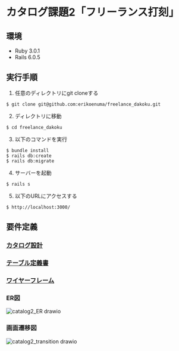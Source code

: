 # カタログ課題2「フリーランス打刻」

## 環境
* Ruby 3.0.1
* Rails 6.0.5

## 実行手順
1. 任意のディレクトリにgit cloneする
```
$ git clone git@github.com:erikoenuma/freelance_dakoku.git
```
2. ディレクトリに移動
```
$ cd freelance_dakoku
```
3. 以下のコマンドを実行
```
$ bundle install
$ rails db:create
$ rails db:migrate
```
4. サーバーを起動
```
$ rails s
```
5. 以下のURLにアクセスする
```
$ http://localhost:3000/
```

## 要件定義

### [カタログ設計](https://docs.google.com/spreadsheets/d/1X9biLodq88xI_kWUQlw4QINlmHMK2u5UvoU7gSW4pW8/edit?usp=sharing)
### [テーブル定義書](https://docs.google.com/spreadsheets/d/1X9biLodq88xI_kWUQlw4QINlmHMK2u5UvoU7gSW4pW8/edit?usp=sharing)
### [ワイヤーフレーム](https://viewer.diagrams.net/?tags=%7B%7D&highlight=0000ff&edit=_blank&layers=1&nav=1&title=%E3%82%AB%E3%82%BF%E3%83%AD%E3%82%B0%E8%AA%B2%E9%A1%8C2%E3%83%AF%E3%82%A4%E3%83%A4%E3%83%BC%E3%83%95%E3%83%AC%E3%83%BC%E3%83%A0.drawio#R7X1tc%2BO6seavUVXyQSrijQQ%2FSvb4ZjeTzdRJsjebL7c0lmasM7blI2tyZvLrFwAJigSaJCiRECXBZyqRKZqi%2BDzd6G70y4Tcvfz4r93y7ekv29X6eYKj1Y8JuZ9gnEaMiv%2BTR35mR1iEeHbk626zyo6hw4G%2Fbf6zzg9G%2BdHvm9X6vXLifrt93m%2Feqgcft6%2Bv68d95dhyt9v%2BXj3ty%2Fa5%2Bqlvy69r68DfHpfP9tH%2F3qz2T9lRjpPD8T%2BtN1%2Bf9CejOM3eeVnqk%2FNv8v60XG1%2FLx0iHybkbrfd7rNXLz%2Fu1s%2Fy6ennkv3dQ827xY3t1q97lz9YPaxePv36sH5%2F%2Fe310y9%2F%2FXW5%2Fe1tmuTf49%2FL5%2B%2F5N87vdv9TP4Lfnzb79d%2Felo%2Fy998FzhOyeNq%2FPIvfkHj5ZfP8fLd93u7E76%2FbV3HSwr61%2FG7%2Fvd7t1z9Kh%2FJb%2Fa%2F19mW93%2F0Up%2Bh3OWHZ3%2FzUhNCU%2BL2Egz72VMJAsC7HP8f%2Ba3H1w%2BMRL%2FIn1OFpIRKN9HEJINEswlHxgyoPj0QJ8vjw%2FvwFPb7E%2F%2FOd7%2F%2FPb%2FSvj8vPf339MkVjfXQ8iioPa4qi1CfVwKeF7af1IZ7wdJKSyQc24XyyWEw%2BJJOUqhfi%2BP1kbj9R8Qz21Yf4vt9tv62Nxwg82eXz5uur%2BPVRPNm1OL6QT3QjFOM8f%2BNls1rJj1lAqO22319Xa%2FkFI3n57es%2BV%2B2Y9kX4lM8wN4BD1AYOYQA4Lci940Ys3KJ0QuYsGj80LOoJGsaqqvsgYSVYCARLgVXvuPB27bN%2BXc2lxXB40CVsap8akoRe%2F9js%2F5m%2FJ1%2F%2FP%2Fl6FqUo%2F%2F3%2BR%2BnN%2B5%2BlXz6tdxvxDSWM2bFX8W3%2FmX%2Bo%2BqVyLXngcDH128%2Fyb%2BblauF8337fPa7b1fV%2Bufu63reft15V7CibHCXoGYC8PrZbPy%2F3m39XrS%2BIDfknfNpuxDc7cI%2FEhjJPkEGp7Jvnf1e2l6xLIfNSsXGp7OFYl1IELb768ZxNgTVAKHqxDCzkGjBP5AuTxQeiohoFUF5RSzyO%2B5J%2BbDy2mDsqZfPx9md6AGabWDsXYh0VL8QKOp%2FweHxPkvDxPUl7fVNU%2FDBJH9QjFXbJh%2FEvdb1BhBPLdoxtjGKfFgiKAYiIZPq8eLHQL2L1gkwWJH%2FB%2BQ2hh0wND6KXekUPcMiF4T9HEpkPythfCND4ZC7%2B3WvZm98SaKkLaIlX0Bysy7P4tuYCMgbPFkFmjbWE3LBrmxjeEyrCTuVlHwJtMIJjh%2BBNcJ8gldDuP%2BUnjsSBYpbTc6z%2FxCxPzLP7hJmLohm9Wulr4YztMOe5TVUcTFXXNcEUpvNbqtjNUqVSzoQdIk3WWMYsbgaz2La%2Bzm2oYsBQrQgcmaRJ%2FmI%2Bl9pSUIrf3w5m08TJoedeQYMM5gDaATQnh3AoyP6H%2F5PNUfLp7vs%2Ffv7r6%2BO%2F%2FvxE%2FwrtdVqq0fbZqwHHMg4TTB7QA36gdaAZkcjS37E0TnhUAvF5%2FWVv4IDlZQVom9evH9W790j%2Bxfu39f7xqc0U7hQaNlybVMcTS0CBJgglAyGFbaRMWN6flm%2Fy5X63Wb5%2BVTRfbXbrx%2F1mK5%2BnsIflrZt4Fc%2B9Da%2BWp9zIL%2Fd0ispzj2bMeuwI2089N89O3ZMxNwQMLLdfvryvT%2FUAwMcEBKtx%2FCzZv19%2BFkDi6PN2t1pniMW%2FfZepOAt0eFl5QsX70o5mlZNKz6zhrEdxx2%2FL1UpIWeVUWjnrQDx9ML%2BFeX5JQZ784w5Hsq8xfdw%2BPy%2Ff3sWfzw8vF%2BXLx1%2Fz%2F8%2Bewuft6qd1cAfexefl47evSkPJj5FcFgqMzJO7lEr1UTr2Rf0UdyXv8%2B2H8pmfBVqSDCTln79g1HxvT%2B63Ee2%2Bfv4DYgJuwZOo%2FOKPxmdEWgseDip9aN%2BG0NdiVZ2zXF%2BnXN%2BYYKK8t5Hdre3XjvluExm%2BXtypTBYibRX5tFO1G6c2OFPSfP%2BrIe7%2FcHMLdX%2FyVhZqY%2FBwKyvzVuTBnasInSQPxUcz9bTuhC2BCpb%2BoXj1x8bbPRxRaSlRJONP4v%2BZ41%2BlXU4uyZCgZzQRqlVaqZFyB%2B1kJiFnD5LF0lK6n8xJf88dVF0f5g%2F4nvQBSycqYpkcIxlYflFDxfwzhGn22vVTKM8vTlP9KRH8KQc6YYNO8liZTtl9VO%2FtswVCLSmGekxIIDQngslMMfps90HUbbR%2FfKvN0dP9FR8kz61yu0UnRrY9Ie2XRpOiH1l3pNNZtS4pi0kyEVp4vvhjxy8A6GFhRc0ps6%2BDSE7vuELv0glxfkJac4LjnfDKDQTdflW6nVZ1%2B0IgRi9Bt0cl6QDJT%2FIT0vMqf37ej%2FcujvIg5D3K45lvrY%2B3RiG3%2F17vvjyrjWMZQ5lYEcNqYOULk%2F9NzMCKeCdWPxMrBJb9TKphm9%2FX74f7O61UxYxvJLEdXkkoENUqUll6D2sBhSoEVUgimADkPI4jRvy8%2FLx%2BXhRyYX54Fd2s3kXd6XKnQ5o9RSwTMxeDAdAOtWUKA0stYA9K%2FrIiys0oD4AmNjdROZQNBaE5VPSZACkK5ww%2FDyV4zVQOUexmkgBZEnUkEQ99v1k%2B%2FyLoocnSkni4375p8DNBNZfcHPx%2BqFFl42r9ZfldmQ0Qo4dYmpkuSG5bmkkflUggnNRemoVhJy%2BqizZLuOpF9KN8%2Bp%2B275v8GX3e7vfbF2CVVXBW5DtnxsuPr7JEe%2FZ5%2Bb55nO1UrfQBZ1xWvBIiXeysLpHnN0oAN2I9UXCw3jhhLktM%2FieOi%2FtdbdaHa%2FRYXGwuBITbtICS7BAbjBX2lrFmBQ2s8MIKaibIUezIisHMeGpvT2tWsMAKP6wws0tGwAp7X1uzwvboAiuGYAUzc%2FsodWMFNtOp%2B2OF7RlqVthJl4EVQ7AiNu0Kmjqyoo%2BCTZgVtoepWWGHCwIrhmBF4V8UTkjkyIpkMFbYLqVmhe1bBlYMwQpssmIEdoWd0a9ZQQIrvLCCmAGLEbACrtfkDxOelWkuJnyeJ6QvIp2HnurMdNtPCXsM1WAEM5cHwoHI5lC1PSDmiR2NsGA8S0FzampNzxXN8NOyvXSnmv0brnG2cQSLnL1urSW2A2UBcrNFzo1qolzk3HjiSIqckdVZ5%2BgqZ0SJeanhypzhZwvVYd5umTOiZ23JA0PUVnYZ6pyLnRlTnLwWOsPoQQZwKHQuW7CmCeu10hkETSv4UDRbZ4GdtdAZxgyq1zvNADvJhxuLtWLtVuuMkK7GCjabu1hXGthW4Q75TgMgrE3vqbCRManY3yTubH7X8qXVXtZh17EQy1QBBB9LLHOTlDDPxHLIkbpcYo2ELwTxGafp4cfAPCYzzktvk%2BPIRCxaxnSmm2D44pPDXITAp1P5lDbziQk%2BpcdxiJoWKWGCQ2VyetZP%2FfcfD3yyQOft%2BulIPjEzXql00hn5BPikgU9990JMmvmUkBkrvZsmx3HLCnnIC5evq5NIPHErBVznwK2euRWzRm7RqMotfhy1EtPho5FnLvXfODZwyUKZpDOdE9o3gdJoxviZOYRtDjl0UxtH5G48aQaWV6X3O8tDeXyG%2B1JoloSJq0sBccC1gisaDNft519ldhaO1Lcvq%2FNDAF2mBqXyhfHuXJyA1H4kneTdCBZyx8Q4TfxhmqH%2FQTKh%2FSLVrlGl85u5l5Yeak5WqOZSlbLbuD0KfJebV7VCIPW7ao2yUWdnZzxtnlcflz%2B33%2Ff6Ovq3LJqffxiCeHksueDauo5ZbAOV4ln7DRwYZpNAe0ToiDRY8WtO1g4KCUUOlm%2BFGr9Iq2XxtN1t%2FiMZ8TzRVY5G1ePvm5fn5ev6T%2Bvlyji02K606QFWYup0SvXLLn8oEUi51W779nediVFTxfkmF2n1GNlC%2FBPf906W0bJ72V%2BCyT5E%2BnfxT56%2BE%2FR4FcxabhTy6%2BX7Pu%2Bc0C9JbYY1yK0T79poNVzz1wgweoEN47otx4Za3tKiBy1R%2BRDc5YETAAW60azUnONJrI7r197WvhOZcBDWTlRACHWjQn61AwrdL7d8Fmr9dbkXwi4e1%2FsQNnJR6FzhHJdpJVw1hxGizbO8XQYllATO9c25HwZBTpnd0sZBh8v54KCuHTEzxasmXaCeJ%2BoVRlqZK1HaK%2FVcLueFejVzCdv8BXEjtc1zAjEHIibpY57VhehEBOtEgJh3Kl%2B3IGYgox8yUmhk%2BMVrydXD6uXTrw%2Fr99ffXj%2F98tdfl9vf3qY4qZ23tND1WrxIP77Tbz0czgms9MRKpqvurl9FYqCVSeDVQLyKGcSr63SJ9TZViOZdQTTvZ5VHbcE9yuvpe2JwD5oq2b4bGTSam0Zz7wnZpnKaKHCEBjMv5yWoVxNIjvKSFWGj8QdFuru8nnguoyyBfcOzr2t47xQ2OlzOy3pqew%2FCd8rr3pIQSjkH%2F5xjfCfwz%2BVyXvhn5%2BQzwb%2BHyeJ%2Bkn7IGt2b4b3AQz88dA7pXYEeRDXtF%2BWCnE4WFJrPVdA0UNIXJZ0DexelGmsCezU9IIwos1qq5%2FeBg7446BzGu3y1iIHes4FXA%2FHKOYx3BU5w5FA6F8J4lxXG0w1xWsN4cT19TwzjuTR1sZPPg0Zz02jcmRGtKqeBAsdoMONyXsJ4UA5AexgvsG949nUO453ARofLeXFf7UxRJnGQmXqxmgn3ECIp56Oie0TveCq6XM4LFe39DRLCeGckn3sY7wr0YM28DB3GQ0UYL4HCeOYg2poQYHnqZqCxJxq7h%2F4uSYfWhP6g3qIh9Hd2DrqH%2Fi5elWJgwFDg1UC8cg%2F9Xb7jjOrXzBDpu4xIHwLml3gO9SEo690M9d0FDXacBtMyGkJ9KtRX09OkJdQX2Dc8%2B24x1AdnTIWMvTPy76bie7ZviughZQ%2BFnL1zMvGmgn32dm8lYBeHnL0xUPKmAndQBoIduBMvmNKPYtWeT3hIsvJGxpuK4AUL0BuvbimCh4EaXEDJ6bZUYumVPQiYOieSTatMVh66cNaxr0TOYRnifzowQ3hGjG68xazTyhrHbPjJUONPEYZKYu3eY7rjp1zJ7qWxJdHmE91uPICcvZuYoyvGgLBLCNXLCLxssTh%2F597SRDYa9QO81SE1TRAwCBpDNoM5c7RH6M80XvSKgUbmkPcUaIXrG2YojeBBxasXUp4XyheWC%2FVcrswDa%2Bzy3OTL0%2BAI0cQAmNkAMwJo8OHwdRgYM46J7gfxON9E92IY%2BdETe295trup3g4dvMv6jUIWzGD8J%2F0PIrny4e6Fymid7l6cOZJ5KPZ4d5RQg1nHz3dHSWpca%2BD5J4jg85hgI51cbE94x1FqKxivE94RgTb%2Bw4h3pxHvIHxeR7wjAsWpwoz3EmrWjHcQNb%2BDFggUeApD3htCCiBoXoe8oxhqatbJtG4NEofoQzdORFCciUCyPFwAIoaMHGHbJJM5V07UAtr8DHGHso6OzHGPiJPk3OIOd%2BY3hoVloSaZEUnk%2BspVOaqQ7AXSnnQ2%2F4sqPZ4qBQAUYWldj6pNrElJo%2BiFgeuO1%2FOi0XVq34bAevv95%2FJluVpOaLT%2BsXx5e17PHrcvwGdfphY6hvLDcLUI55SVUNee1yeStbZBuuvalBFacTRNJV%2BDxurGggQwUDp3Pj%2BRBVBmTqYr7rWuiCxexJNaXy5gXomORy6rlGfME4f44Fni44hrtVg8LtCG9xwgTyBzzXaYrY2jG46LI24pOwSl4PoNXCWAfWZCEgLjoK5oD4zrM0cSGD9cSDOwGBDfNS4ulxrjUqZvOHRYPKnJLbvRsDgm5k4qimJbvXjWLm0RuhAW1%2FAxyyyC4PMbFgcHRoWweAk1am52g6j5DYuD3YBDWLxsiTmpSq%2BBMgyOsHSwqC8z7HSu1DsL%2BTEkWWJwSmQIfp%2B2rZxASXdeRRpoMRYihF1hTU1YgeiHZ1ghozbAeiKs55dWwNj1COIAmyw4Mn0KDghPYcJ6esyQdWrbOeM2Sse7r2Zl30KQew0CYKANxPUJFrW3MDw7EECPA6gMT9daBsE6VbAAyP0KFthtikmtmWaq9INUqwHorkCTWUwN64RQwEv0jLbDPOOLU6P2o45T6FEjv0YKWNJs163bzYsaWmoFuWuWO566ksFrEBzXVcDaXLhTO091jawC%2Ft31bkxHoHeh0lhlTi3mesPRHrkc3P2yokfIxpbBih6MvDZsdZ8I7ljrYnGcYOuRjSH1B4O1sbYDb4Wvbzj1R4Bppf5Arc78KrZQE9s19adQF62pP8WZI0n9IchMPjs69YcUND1X6g8OFbHVTp7YKXfEs3YJFbHOjVhNgTp%2F6g8OFbGtQmd1GTh76g8OFbFtlljipCr9Ru6JW5pda0JISP3phPwoUn8IHF1oG0TsMdBrcKMPKLi54I1gX5pA22dhX7o36TNXy%2FPvS2sP%2FOS5zNcmjMDGpmdhpFCTiLCXPZwwnn0vm9ouPSuyLK5X1hKCz7%2FbSUMegQ8hg7H2LGZhY9s%2FEcyqyziFiOA3vkMhnzPsag%2BvBWI6Ai0A5%2BCGLe0O4b8oKnAsdrT1vsT59rPp9eXaIj7SJDEKRQzqZoYFPdmCMnFFmXoFmQFBggsXKMsJge0Rz9LEbJefnNX962WRMMtNx%2FGobV87KK5jpSk1K9lgiD1rLShX%2FCFg2xVbNxfeM7bwbmHLGN2q4jTtZfSAH2gd%2FOVcx%2BrDZ2ks%2FRsrVFbGDMvLCvg3r18%2FZpP%2BkILr23r%2F%2BOTEgEEUs5UOBSLLi4MVbMlg2AKOmYmkHsy43230QMbVZrd%2B3G%2B2EoL37Xd59ybEBVRtEHcApj%2FRbGG6exJ5BdQIXGptPPOPOTHFbmoWiBks2X758r4eJh%2BOOXh9Z8linnJz030M430wAzw383l1yHzVma7TaBZFfFJOd0URmXRNd6197u35qZoII8k6nXJEZtiYWIkjZqyNzsNYTC5F5io7dOJpbHuDH7dftyM1rJR%2Bzm8K9SHNCQfgLPq5ni2WDfYYT2QUc571D49U%2FYFKVJRzA8iEI5VIpV7kCXHokIUKtPmlhwTVcWLdB7xIFxQ3YivOKkjgCV8oF9UBKbviJB9pyN3%2BvNqdnqcDQH96wp1ZrlJnhA20mgOjKxPGZro%2FsCeC1KS9njAK4KTAU4M7RHqCgiE2M6vDoB46QoRnkM1rDkTrEYyaJvpE7SwWoxayJ%2F5gwgNI2fgefTwj5rOPeQInk%2Fp%2B%2BjXNH7uuap0euuFrfmHyP1sXZT%2BWlhTvxOrH0GZ9aS0GGKEoBla2OrSGy%2F6Nbcdt7PZkDg4ewr6kNLGR4oDD6He7HBoIMQr32hrlNAbnOrF9JOtpHeFcS99al5Xq8s%2FUp2%2BtWTAS3zpJZ2npJzEWpOO9bG4Gvf272cA0jrGrxR7VIIqq0KbGNPEReNzQ1Iib9p1lo5IKZqYInXtYJgbHJYQgSecllzIHaIvRpJ6wPXXMgkzyvpepnnK4Jpdc6D92chED8zxGUxLeouWh0IpnnVHryl9rXIVGaJagWlBQgqBtYv9uft2Mh2sJstAomiU8Kn6QgUM8ilBXAhXvJjIVI1Oc%2FG6ysJ2f6wmt0IjMOD2gFBn7B4jFXcRluDhLYnvwY3coBoyz0Dhpho2PoFKJA2EEe3DwJaix5LCcxOaTTpJxrCcc2097FCEue2riKIJc%2FNTuRqE%2FXgvICbDAE78ayKHhcuiPB6qR9v54%2BsyRRFPt0ZgoMbXt8bMxD1OtfUVQeU2d7412yLOHY4JhG88WzqnT5m8HPms4Jgif3xg4dxtkc7sd8uzhmCMIg3PIZQ8d8sq2mJOq9Nshj9v%2B%2B6nmdv%2BAXnHzPIgUEdQ9j%2FjtnpdCfaKYamSAtEMVKcOHKmlOFR1sw%2BeyuwpZ06gOw4rO18IrBSIKUhwjtRi2BnLGoV9HW5poj6MCMfdr0KZ2UER88%2B33n8uX5Wo5odH6x%2FLl7Xk9e9y%2BXL0I8uTsXfTS%2Brz5vrbvgpi2rJtWk2iIF0VCjydewK1OQ%2FufTv1K7BgPOfs8GxLBTim%2FU7vAKugjRV43zpRvEZXuw2Tf08UQXf6u2CxOrbEucH4AgXzcwaxiEtX4uMLiSkov1LzqPDKBJEXsFJ0PWLYTkI5U8SKWRrUkE5PaQiZI2H%2BluhEILSI%2FIlK9c3PDD2FCWSy3ze0%2FytYanUOUftDLUFQyG7NlSOczFClI80t15861LFntDxCLQOJC2muwhan4NCOfosVzDwtTM7SUnDl8QxDsphsu4CHB0Gy5XTpZpxNmL0qqxc3vt9WOemvB8j63C7U7krI89scfJPmszxL22lQxAbieyqTkql0qV%2BoPuNNYbvDKO6VSh0r7OruLe0hNMxVAxrYuRlPxH%2FyVhKDIjWSh2FP9RFq%2BUpRmX6n2e53mN1if5%2B4YBk3eTdyhyjbfehyI%2FZiwnmmqolXcMoJsEoKgbJIGqz3kjpQhjc2M%2FPPnjhAUckc65o4USqM1d6Q4cyS5I0K5Ggw8PneEIGZdy3PuiLgF0Fq71dwRglKXkh%2BvoXaCQu6I83RFU6LOnztCUMgdaUGtqGkbT%2B4IQSF3pM0Wc1KVnoMP8G6Hu3F9mQ7pmULiEAVGkClCtJd325ki3LIuz58pQnD%2F0cFxatzRRpFwYu1mQrwo%2FBxPvLCjSIfA65WL5fmzRwiGglIO0fIge11lzwV8vykiBMPj30OKyCnTAxAFWjp4ThDB8LzpHvejrl0zk%2FNrZsijsfYdgx4%2BWQ8DUHvWw3qiXAlqY6f22sUN2M30LG4ENoRa99iDAJ4sgFD7cc8CaBtCt5LTzpk14RIlYEMX3wI5fLvvIKstsooTR254DhqQmo2x1tzXqxfdOIE6lPsWXWjjK5WQyL5lXKb9yjheLBfVYuz0aNNZLks%2BYQKA%2FidBMzrUkDNCIBfUJdH8%2BkUUnA3uW0Th%2FTIDjJFvbl6YZIK4e145dcpSOdxelGtcvegxIGfQs%2BBReB9MOJNzkgvePAl%2BZg8S6AK%2Bb%2BmDgwzzSDVjLiwklZkgK6sSGX%2BYjzUNb8zgA8tudH7lC%2B%2B3GGV0Jth6FKz4hM3bu4mreJRr9WORQLyTd6m3N0DEe4%2Fqp8oiQw1XJ%2FrSdlCLNrSKGp%2B275t8Xu0ue7wL8V1WKhe6nT9D8AJcE1LQYAaIoY8NQAw4GVd2ay8tCoEYgxEjBey1URDDYSjR9ZlpyfnTlZhtJ%2F%2Fjl49hIe4jgnj%2BpCOoq58J7XlGaScpt4ajxfbz8l27BjbUU3vQ2QIl3l9kZbEPypaJZdn%2BHBrOOk4JGqBkDYQSHLXrt6gE6rJnghKK1kB10V60ps8cSdGaWMcsDhZJ0l2r1mTLEfNiRW2Gr7K11F6Xb7lsTQ4XtZQM0AnCr4oBGzaGujVwGruUqdLsCHMWEYCl3yI2sMNjKGIrQ8g7Q%2Bi3og3o2Bgq2qqmmpsW9VvSBjZ2dLC5%2B4ftiivZIOiFzQRO67HBH66SLbU9VKZixbI6Kts3TyZzViqYStTgzsVtlkfttvtlHlHsixgxt4iBKOC9lU7zohdoBAWLQ9VGJ3AJI7OUlNbs6mBtSqKzd%2FmkYGlWJtwLaCFQK7ow12S184Mq62Ay%2F21%2B1vTx%2FiYb9gE742mtO1yJRqaeZRpDCY2hJ2IncGls7iQgPcCtJdoyIK5QJmRW7KzKz%2BXWLw24NuMasVkcjw1YeChsENiTBBYDytgzrlBeZBDYjgLrgiuNZ3r2YhlazGeDWVRAnV0Q2s5CK2d2V9EFNij9Si1YvBektqPUCpeoPC%2BajQ1kOx4WpRMyj7Luy%2FeT9AMSX3Cuk6luJPTRB%2FZxZPlFkImFsG%2B%2FCCgClFO7K5jH2e8B85Mxh5bpM2Bu%2B8IKY1LCPA2Y94U5oNfPgLlDQlan5br8lA9xpf%2FOvyPq53nqnVi9ZUShqCGFVknxp7OhkrUoWHpnxwsd%2BosfdheyzUG9XVgUXufjWkh148GaK9C%2FnJ6%2BJWWmfNXJYQ88KbK%2BmtLAiNd9fQoUgkU1WrWT4FmKtI%2FnZ%2FRYAjfovKa4UGq7knXG59kfH0Hje3w1QwuxHvdEVPZoOTEI600OpWx6Wxxw4xJsbEZ8iOV%2Ftn9WHO8BLczSWWljKjWa5UB7kHqz2BN2w%2B8%2FjhogkkQzXto7jMeGD7SXlBvOA6zEV20xFyGO8ahOoDKlP2HzZSqTJB2FqcygTFXbVLZ21HszlYNhXKEFEIDwbBcz27ATN3UZdjFNRqCe7FC8%2BBbjfH6mYTyK5xcs4yMtYwZEsvxaXgyyjPvNxho1QM2W8QjwCZbxYJbxKHRnzVz0tsBngL6b2YHZjMSlnWJk4e5%2FB4G5Bb1btXHAvgX7aBZFNvbNidP%2B2eBQ5HyWAv84rqrNKdCUynNxP42BiMKhwIRJKclaX4d5tLUwnr%2Bwn8ZALMMEJBT2g2qitbC%2FOHMkhf2oNnLStaofIcOQ813ST2M74nLLJf0ImWkF567np3FbAXGo59fvEtYOnt%2BAZgyXEYcC%2FoNJm7Rj5rVin8ZQIClU7JfsLwcd6bVan8ZQbMkyovsH6Ipr8xNaBXkEdfk0DnX5563LTwxlPY6a%2FBiOPoWa%2FC57wcZ42lEU4Sc19YCxHCSeAQsMFroQYPOPGA5TbmhwBIzGpJA5XGj1%2FhHlNSkfpSYK%2FMRd1GsX1akZ%2FqLA1h7ooqLhUnk45KQGXE8RV1nr6binNySwcL7pzQC73D3mF2V9beLwlM%2FiasubKYvRGMCu2cINYB%2B9UZ%2FYHdYZiseAdc2WbcD6BKzNfSnKRqHDITM6QH2KDk%2BtorLEqxW2eli9fPr1Yf3%2B%2Btvrp1%2F%2B%2Buty%2B9vbFLCtTVDP1VefzHRqr3ZGIgQEDQfbewefF25%2FXh22bPUW7VTmaPBJeZ9WeNeTrvu0tc%2B9vLHaRIORbJZOeRTPeClnxeQBN5xN573TeEbL10VGC4Vik7b%2FrVTwsdse0Mft163FqHEEHJVGzm8K9SLiSTPKHnfiQHRqEruJTuzGk0Wkd3noYRN1nOj1AVjRbqIJoqE23kCIIE8zkTG%2Bucp%2FkptssdwhlfOlmYIIqYwo9SLfkUOHLfBbBRYRB2ARJjPsEVu4w2YTtm0AtheBNf951qDqPlSDNRhpKQNUAmOzxCd1oJhEBjAyq%2FwOeTD6HIFr%2FtadZsOJGwYGuGb9Zh9IsCid8VKKdzXLFxGaWKgIKZ8hABU6FCpQ9CBLjUCHB50%2F%2BgerGvPyMQDHE3pHAXLsj1j8uhVB9dZUuqzd%2BtJirNnbYMBaWIdaH3kMsINmp3yP3VXIUcJDuA6URk2QESBQMFQGJgzXWOMqieEBjy%2FCosWq5xCLjLDorHidvZ76jLCMK8TCBQ9KI5CY0RPl6AgLlxc%2Bc1QF3XRYBZlBrrGFVVCIqxi5sZb3DaTIeQ2roBBX6WWxteJlUO4jPWhMP%2BB2D6w4143IqoR7mVub7RWmLo13QsylU8oPa9LuYPTFr%2Bq4udgLjfgMlbqcmCPIAJPau9OPrjz2QqNkhuNam4fGZJaMIPaCoOBLIqcdZAqS300WtrdzPaEWKiNkJe1lRMjiyB2jwSItOERayogldEZwCTHDUcRgUNNrrAUDsZaiwK6wHy5BgbHSSGLjORM2iuCxjsUE361uT3yKoc4SXh1scDZhPEljhY0qF%2BYPp9r117tITZkw6FJcv0p1MOiGW6VuPBW3D5XLyayEckQMmAGD0XNyZu9DNk4bDWusgj1AIB4%2FseoaEkLBllQ%2BVSg0kUNccJzL2Gh7j6mUITd4qVd04eR2VRLeImCmmkIP%2BIHW4W60AS39HUvjhAMyZXYLfRe4b16%2FflTv3iOF07f1%2FvHJCfpBIGWukIJhJzIQpMB0FAvJ96flm3y5322Wr1%2BVcK02u%2FVjXu%2F%2Bvv0ub92EuICqDeIOwPQnk838dt80qgAKtwQErJvs0KnZ3qYFbXBk%2B%2BXL%2B3qQjUIKV6CmqTSfZLw6lr0og9LvRCWCjDbP0zjFkHooHFo%2FydxwV6WA9UmrAQHstziFVgOvISEKmW8GtGdJv0nNZigjSLihcFC6n%2F1APpmneer1gqr4w%2B32IE2NWs8UKP%2FzGylyGU1zsx1IGzVLuQFp44kjyfc6bEMe0pGPLaKjsXkpM948cIIXOASIyS5eKco1DacljXXDrRIJTYxeAnASSuRV7WAAv9CeFMKPueHnd9WA3abQoLSkIZ1Q81sqWT%2BnKLQozXWgQ7reUE1KYcza2sq22t%2BxehEamvZFCYShnqYEkuTB9v7AqUitM3LC3l8FWLPRIdbRn7PJOpQ4aaWxZGmw6VyJeKSWV6a6liLtWasFl8%2FVESbTMqRtYA14PzEl07qNp%2BXr8tv25%2FJluVpOaLT%2BsXx5e17PHrcv0IdTlcuLlNUg7%2FF%2F3U%2FIXHx3cqn66VzDfWwaY0A7Ea88rkk1dV%2BzMq7PlSpLZRpRUGWdOEAgBw%2BKKQ7HgS5FxtgkQ%2Bsm7K0jbrXrgBYvv4hDI6lMEM8ScUeEz%2BLSiEvdr1IPz4koLVqPny8GD42C6qY0w7CvEuZmX1ww0u51VYRmJpl4hEg7pFFaI%2B36xJFE2qckQpVpm9XcCkyxUDil0uuk%2BgGuUfgpZsbHVPMXhU%2Fa%2BDkDh%2BjB6Soh2lTWUdZW8LmjTcColFMXocv05s4VbbIoURNtGmqCDswKyJ9ziTn4M%2BF9JCpbJjeQuEG95ijHNU6Wjgq1FECNQ7OON7RiZmuAiHvNakpsH6sp7Hbl8sdsl9ev%2FCU1PluPle5BRltk1ExqgVjhN7dB97kMg8VOqDGwEowINP5isMliMLCQHWRuZAAbriEyUw1dNkXjUJqC0Ti%2FsRpohFyI1TTFapIcxtZYjT5xJLEagoiRpnN0ViRB3LyU56xIcJ5aCLmUlA9tVD44giNm5wrHcChh66gFJ0RhOqVcNm8YoRjPkkaW%2BI3P1EzbE1zIhFzy5SEnjkzYSOSO%2BuKDVxt0eAdRFSKVUEuroGHaJtp%2BfUcOhcdrkn3ypNoKeqWTb3FKdR9injSLeTtjUOSzfhGYsygc22lUZCjeiiTzZFySDLmFqQr%2BZJUnHyaLB%2BXysVwhC228GGsy%2FHjFlTfbbu208BsGqpmfGMJAHfrzYN6kCFjcqqC9xodSOzqvCszvlU1OJe4y1Juphnu9U5OUXjBVMCP%2BCqteXaR4gaZIT%2Bi7ES1P8Li0fArF%2BlVPNGlbx8pes9fhoNNP0untJPCr01M7tB8RZYHdnhlGWrWvZwGFgl8q%2FiHj7FkXAhTMsMFFtn1R9iuydgzt2%2FLz9%2FenzbfN%2FJo3zGUSIqoXXyrebg5ieRbfmkLHsJfuLx4SVwhjSnY7Y%2FzGQ4pPK2fD7Pdv76qS7EH8u1nZHlmsE0V2sPMfv3wMAtqzgI4sYIkiKJ34hloUL3eP%2BUVZTxTAUbP1xTifRbiJAp4bGKPoxttU988BlJqZkCRG0HAT71BDEU%2Bg0PsksL1M8W3s%2Fk4pn2FsPW3%2Fo2Rc5mSepeKSMKP6TnID6gDqe7AoMBfSNaHiVvP1CDOb8yJEISwx9WpbQDMkTVBCih6oL1pz9Iozx5Kkl3KDgwnC5jrmmqZHzUKCaRJbFxt6Pi04XjPbE1RbxQsut41Hr2T6ysujUWItGDGkZDyP8G4rYQ1dCoudWlOoagD0O2cYHEVp9ynkMldyfl%2B%2FK3%2B9uCHmhpvfCaJ1wypDInNhlTkqTK%2F5ygicbmm35WXSuA69CfsnQZpQiwF%2BOxMicCxZW%2FJqpZudU%2Bay3VHOIePO%2BrBD%2FiTYoa6a2wHeao%2FJPdBXat291jdVTUMYrNkfjuo3T80PlRF%2B1dOvYVPmAbhX4O65vFG%2ByPPnOC6pkJ67GH5bb3ab9vaFDTcUy%2BOZTpMDE0mpC%2FlxnRsvUiWea%2FRMbEYrOAPaZ3idNYYwnAkaQuA9wpyQZAwhcN2%2B9HrnEvQVV5wmCZpFtVF2UnSCLW9f%2BnX%2FiUN8PYQYq4%2FMtWVbceZIQoxTQqp0jKozrQhlxjXd27TxlitHxpWHDj6S0JmtTTfRRt2EIls39eRobz%2F%2Fun6U7FErelnpANWBxrvmKhMr94Gbp4k%2FTHnuJgnDuf0i1QF5pfNbaJaUHnJOTGgW5%2FKzQto0Ph4FrsvNq9JKSP3%2B%2FLx8e9%2Bos7MznjbPq4%2FLn9vve30d%2FVvGivzDEMS4Y736XiwiaOhoP7ylMz2TU5OVUDsmkFAy0yN4yoRFvDtjxa85aTvpIIf5fBWG%2FCLX2MXTdrf5jyTGc2GiGibr75uX5%2BXr%2Bk%2Fr5co4tNiu9LK3377lrzJfSL38vN3vhbeX%2FbLLH0oEMm%2B12779XS9xEazj3qT%2BVo%2BRLcQ%2F8WDv5FRVJr7ZnfgdHX4X%2F%2BTpO8GSV0Gw5UYRYL183%2F%2B%2Bft%2F3zlWbaE3y68Q%2FB2oNlwZRM8vZDPLXrWKaZeKB7DfL518Ek%2FVs4NLKBq1DQkO9yrMPvABo0I1qW%2FGwvzwrc%2FJJLIHr197ijyezgR%2FDhiL9y5UK%2BdUOKHS%2F3PJZaPjX5V4IvHhc74OYUAncckFIuYwYBqr5otoPgxcVriT9Us%2Fhcj6oB805z2KNMp7JZSYTUNUUqDcQ9TAC2tJFpF%2FqOVzOC%2FXg6JbhUATqeaIeQZDWi%2FulnsPlvFAPiMW5eKtYbeCld1A2TiDmQMSk2HY5r5aYUEoxSMw7ldtXEDOQ0Q8ZmY7CXb9tiMHWw8Ved7YNHle3yrFKlagrmQ2sHIiVMYGq866SlYgCznKI9V1qrO9nlUguoT9eT%2BHTQn8U2skyQ392Om%2FQak6kKOS2h5BfAwWOCfkZl%2FMS8oMbdpr5W0ymKM7neSYgt4s4Avn6Jl%2FnIOAJZHS4nJcltWZQF5H5oZU5q8Z8rmybn1tvBdPPG0%2FdI4Yn8NThcl54am%2FzCsMhT3tLQnTmHPxzDxuewD%2BHy3nhn703zLJM%2FvtJ%2BiFP4TcihoGHfnjoHiW8fB4ye9MOR7kBmU4W4uFpPaj6EKSJDCBqmgZK%2BqKke6zw4k1InLgFrtVSPb8PHPTFQffI4MVzEOloUYgMXlFkkNvmZW1kMK6n8GmRQQZptxAZ7EmrFXLbQ2SwgQLHRAaNy3mJDELBGFU%2BnKrKrlSVLWc1wvwuRAb9ka9zZPAEMjpczsuSCs2MyyKDkQ72ER0HfAgBwRHQ0z0geAI9HS7nhZ72XjCTOMg0wlhNKnwIMZnzUdE9NngCFR0u54WK9oYeCQHBM5LPPSB4BeSzbUYcYVQEBEkICI6Bku4BwYu3HHECWY4hIHh2DroHBC%2BegzSuLx8J8b8Lif8h4l5wPlgAkMZAaNkKANpdl4IWc2FFIachAKieBryVlqcGKjtONp3Lsl7SEAD0R77bCwDS2Dbj5q9iqRJ%2FFfjmiW83FNGjsR3R4yHF77z8u6EwHo3tMJ7sExjieGdj3w3F8WjcEsdDUXMgz2wtXJMVSEp%2FHHjsicc3FPyjMdS23Q7%2BJbLDOsc6mSEOZPRFxhuKAiJgST93F%2BUrHiPR2u2Up9C4N2h033BjJRKXJn92Pl%2B1ibrZpRM94AdaR4bylMQqOCyNEx7Z5Ch3osXysoIOm9evHzNNhRSc39b7xycnRgwxQBjFM53mW%2FTH15ZxWRGA%2FfHJUNhyoKNZ7S7AbqPXE6iJqoFwgVQbwh1wOX6aQQuz3WGsIBgBwgnNIc116ql9ss3G%2BwYrtl%2B%2BvK%2BHaVvNgYh%2Bs7wPOtW9B3kUOpfM4mo78GnMKIio19b3HIhoX%2FizFt9ppM8a2nevy%2FQYR8%2F10c5%2FwYi4oux3Bgy3o6QVVx8Vrn5S7%2BlfmMRxlujnXkABjg72LXC2e3FE2OWywCARAcCIZ9gVDVKM1xkAEKiAImjA46Qu5Y5S51cBpkDvWBPaswyrRxE2nheJEmC%2BB%2BTvogE93tQtHa8IgmQzAkn%2BlmxFdLtD61MbUmCcFI78SoBDG7wexklNo5kM4VRmSsVscvRMqWiWpnRSnSsVJxO%2Fc6W09mifK6XPHMlcKUYsKh49SYpx%2B1q%2BZ0elYTJzy3KC8YympZ8qYAOOjnJM8wYH9B7Rxy7E1E9gwQhC6hiaVZnvR2e7cDj6vN2t1tnji3%2F7vpVvocPLyt0X78tFlVVOKn2dhrMexT2%2FLVerzevXyqm0ctaBgPpgfgvz%2FJKCkfnHHY5kX2OaZ3CLP58fXi7Kl69OIN5%2Flrni5sEdeBefCxLKj5GUmwvKzZO7lMqtgNKxL%2BqnuCt5n28%2F1CL4LFP0xC2TlH%2F%2BglHzvT2530a0%2B%2Fr5D6ojgmBKVH7xR%2BMzIi2ah4NKSO3bOKQyKBNTLgtxvgP6IO9tZHcrtNkH1X49kVuFiw%2FjvttEFmTL%2FtxM6d57KJmp6f5XQ9y%2FBTyTc9oXqHwrK%2FNW5MGdqwidJA%2FFR0OttP5QvPpj4%2B0ejkSpuJEomiIu%2F585%2FlXa5eR8HnglL0g%2F0zxpfK7mRD%2Bo0n0msykXpeHhvT13UHV9mD%2Fge9IHLJ2oiGWBuGRg%2BUUNFfPPeH9bvnb9FLkLqi4uGwRmnxLBn3KgEzboJI%2BV6ZTdR%2B0Q%2BzZSDPWYkEBoTgSTmWL02e6DqNto%2F%2FhWm6On%2Bys%2BSJ5b5XaLToxse0LaL40mRa3adGTIWRUpKTM%2FkRprvvhjxy8AqFZhGM0ps6%2BDSM7YuMLY0glxfkJac4LjnfDKDbSq6%2BFWvqCBnTQwrWpg4aYu6CVo4KhEeJDPJD8hPa%2BK5uf9%2BD4kTB6E3DZ5PHNq9fHWcEYpe1QGMSZW8Kiaa%2FSFyf8mZhhEvBOrn4kVkMh%2BJtVMprzYt48YBI1miTFrPgbCTwm0EYRSNBtqv69IJSs3AaqvEgo5fNWcoaQaWUqMiHDqGGAcKp0PE2DjysT0atP5DtwO6XwtNIFGKNtxmpvZNyBGxNjIwqapXVTV08bB9vOvQvLE3yhJKUvsYf9Ghh9S%2BcJ4F5hzuJDQGacZI2LbL1KNdpXObyEVLz3knIZ1vUQAIX%2BUTUU2r8r9RBOo58fj0%2BZ59XH5UygofR39W8aK%2FMMQxLh%2BO3iYKyGT%2F4njX3fL1WZ9uFZ%2BeUi%2FDmRlEGyvQTHiYAeQpPtwMPFrTtlO%2BgaoIKhdlkKvmTP0msEdxig6MGu4LVRwBLtZjFK%2F9x1q5NzY4F4YUbGVgMrgJiq01MS5XM5Hd7aaAdiLezXalcug3MIufAtU65tqPwxeVLiC%2BqWew%2BW8UA9ub2TYdIF6nqiHKVAJrFsu9EU9h8t5oZ5bEqy9PR66zvgnJgHSphEG2hSdQkyHy3khZk30wibmnYpnhCY0nskIxUuQrnbpi4wOl%2FNCRqBfQnBtL9W1%2FVklkoOnO9iAdQzOGQ5jlHrSaoXcnu7hnjAMzuVyXrQY1OIjzLQeNy%2B7usOn8NThcj54CsxyDTOtz8w%2FZ5%2F4FP45XM4L%2F%2By6jTDTeiQ8dHaBT%2BGhw%2BW88NCOSIeZ1uOjpLMjfAolHS7ng5JAN1YVjFEFNVIbLqCelQN28jiVFh33%2BG0Wdc8vs%2FqEEMxtpcY6RlJOc0MTaMPVjrZlMwRZnka0sO3%2F680eovEsYrX1phCCfquOE9toOaq%2FbJDVcoNiajYEoJgCBkg8ENT%2Fw%2F%2FJ5ij5dPf9Hz%2F%2F9fXxX39%2Bon%2BdYgRBHZRwJ3GOiZGXmaR2OBBqWzGcBENdOrPQi0xAyCIusY7B3Om3Hg7njFMZj7eRUxKb0j1lKdTIKSlWbE9McNPlbYMCxUdtsno5Q8DW6sfig6x3ytY2W%2FTEe4%2Fqp0ooI7m%2FmsxPDXwTG9%2BickOx5NP2fZMnUObOwkJ8l5VyE%2FoCHeiZxziQEQ4Ajgar14C6gZ7SHD4gD%2FVtGyXy0DZ3FopH%2BoW91zgOzT6ImU1nuGRm82ozbcKBxGe%2FdjbQ2xIArN1T6mSONdRQkZ4ePIuMJ83sDQdCINnAwz3rEG04WethPENG9QAkRH7DDRxqkVUe4zjXjTiQtHGyF0KOZK%2BsaDIn%2BVIoJS5bClUPxrnq03gzupLhQ3fZAloEbBMSvwoS2mUOQttpFE3Mi2bATcj6FdoU8k8dBPLi1kKGR7gWQu19r%2FLpTxklM2wMUWHAxDsYAT4cApCTRg8dpoS3lqfPIIWACsvwNKxedTAbETgW2xE41FMI7ooqcLPdxipxQwXusBW4bKbTr%2FSSAI0uLBLsKm0EGloG9Fp%2B69L9OuQonzVHueg43ykdFaQVGiwjOYVnA4pFak7zF0J1HfJNYpk9uohquRbyTZo5wY7hBJgQ0sSJI%2FJLzMv5yC9JoYgPSL6Qf%2BeXfD8MprQlbp5CRofLeSAjiXBYUa9nRf1ZJVLbAkuHat9FItuPPPRdDJrsKCIcZPX0ZbQJ%2BWPSNI3LedFcdlU3lq0vcTDThudX15XyFL45XO4kvl1P3IREaemBhriJj7iJnIad1A5pmXI6shgKQcAWR7D4xmTx5WI87hgKATN0QwxlqMW5ENsQQ5FPA3BbQwxlDOS7wRgKcphzH1bUS1lRRxNDQbaDG2IoJ2sy987qNxBDQfZ%2Baoih%2BOLXNcVQXPlm77ve%2Fe3%2FlsbSiRdzGUIx2ddz6uSFpUpa45%2BnxSD5MsoRlCo5VFUHQXZ%2B81mwvOw02CThMz1Op8i70bGgErip3%2FI8gqAM53jC7ybzB9kpevFBzxZlUI%2Biq03pQ6xxJnPqOjhnMOAwFJbJpn0mpRepFE7Z5oerPnx3wKSzD1g6zbITWvEiloO9JQGYlHCZyGD%2FlfK5i0zQ9DBrFMmp9XHCoT%2FKaoqobtX2QdcCR4dJpZVa4KKLG57M7UT7y5gqfqaSYBSbJYIUMQ5UBBNokviAxIVDOsb%2BSz7uludZyZJeiSSO0EeHk7Nz0vxFiYJuM%2Bpteqq3FizfwVmo0UIpU3%2FF5GjdRWJ%2FFoqiqUIRuB6V%2FYu46vHGlZgAdyrk6F7dqcqfljVD2V3cQ%2BLMVN84bMssmor%2F4K8kd6oWSgGk%2Bom0fKUozb5S7feq1gjmBfziiM4Un%2Bs6Qq6r%2FedFkT8AlyD%2F9vvP5ctytZzQaP1j%2BfL2vJ49CpcgSPxpEh8BJoZveYdyMO0Z1gUnuNT0umvATZgadhMliiBF7dnAcBiB1MnEN%2BtrMvj%2BO%2F9%2BqKeHGUWmEyX4Ds3Jo1A5Bk6jwSZZEgLsyALl1lZ9Yb6GZcr8Xp1TrI7FX1U1cW5HZSpZL5NjVKYlUuAmddkLNZBFjQjogERSr3IGzDfVq6huYDzXXYrzdsVYkUHj25tQYufAvBw4Hcv%2FbF%2B6ON4HYohXvTADPWh0nM669gQeNHIkVrbnXA%2BotDueXxFCOCUzQmoHzI4AIaceF%2BM0NsZraUZRMuNGGRmCusnhtKh%2F9YQ3UHVRL39Ru%2Fz18riYaZIAPRYJAWN%2Fw9VhEwK0rhi%2FiZemdkcBhtk4TDw4nNpLM5BgGA5mGEY2o2hs90mgCSnO86PNwOGhwTjMjMNEoEZrjcOE2gD6NT30eni7xiFPZ4zXGocjQAiKRV9176YRm5REmpRR8WNuloLDEnxbl9B00xFYl8hqnhVHUJsfzwYmdRmj3qbhbHnow4bks5QfuKYronTYnEKtGaGweRoNZUpSx7nhnYzCRCqvebYHFKmTudqBYUPagj2H3ZU12AMFOBEUqMIODWTBaTzT9PCiYyhkNpiorF9X891OJcblT7sEUP2OhXx06x%2Bb%2FT%2Fz9%2BTr%2Fydfz6IU5b%2Ff%2Fyi9ef%2Bz9Mun9W4jvqMqG1PHXsX3%2FWf%2BoeqXyrXkgcPF1G8%2Fy7%2BZl6vF9H37ffe4dtEze53f3HrmevV13ciSltbp%2Bthu%2Fbzcb%2F69rtxwQ%2BbeJ5lhfSAhwzYLeWRcJvv%2B%2BV8e2GVfLLEvljDjYtkjsi7WV%2BofBWfdVjeF00T7J%2FPDZv7o9U5v232INK89DFh7fO5IUGhCrMvKM8YwQj85oiUa0L7sXdxsgjCSuubqxMMx4biJrgNmfprIGEzpARgMaNEYsAcp9iuUUJthK21qnFp0vE4nbRZCCHc4%2FXo43G0X6tt6s9u0JEpdnwjGdtdUzyIIzHJV6UoLFfdRgT2OD70hsiARR7milI0hxp1GPV4xZc0mE8QNFPnlxvCx3msvkSDC06am%2BxJjG1nQBureVsMVWShGXISGS2Ff6dDwphTkq9fRSXR%2BHQ1lU8USoaxtuJwnSw5hr6CIe1XEEAE8K%2BIYDpuKRXdR9DG%2F5lq15e4xvyjrC%2FSkBfTU1tHgEEk0WN4FjWvyLu713lwWsohlDUh6l%2FfgAvK%2BOvGgh2c7TSiaGQ%2BUYCD1AEdkplciP74%2FNEbXfFxn2bsRhoKVMB%2FpCNkZN2wcp9ZaMyxctnDGuU4NsCuDqZ2%2FH0H96b0OAqIJYASamIQ9GVB%2FtO%2FJ6DNHsieDuTUpmVBTz7ruyWCe2hdDxsWG3pNJwp5Mm9axWi8QBLRe8LsPk8DTC45YUPoH8op3ZjC1srVT57rp4ewxcJByiDB1i1mYaVJMlwucL77E4RKi4LCeIMD2msuSuEjdPqOfCk7ctfpGj3PdHW1UCjNTrAnQjRmEejhtbe%2Bcs7NGgPt4znFkPmfA7UZ%2BA77g%2BF2HXuv4Ic%2F0DttxR%2BhXBx54raKm4KRekAZ3k%2FShvlFwgL6jqqVAcMavqgVm%2BfKLV7UJH5%2BqBcf2PqgttQ9BkLoCTBwApn7xtYOcNHsEZxSmAXaubTMGMBd9yxZUWPQQpOpUBx%2BC1rNUwf49bHlWBcv0pNEDfqB1mBtVoaW%2FY2mccECWzOLRd4H55vXrx6wxM1IYfVvvH5%2BcYB8ETjMSB8GZQHAO1a2ddhpNvNvo3tnQWCID3gKmNng7gNKfLLaQ2z2boAIo1JhLz%2FyohN%2ByQyfu7Ey1TtftlQ2WbL98eV8PswUDTiJuHVsS1H2zfkhdAhKevRE78IOjzBldpMINZYXyR%2FVDHi7MWbEMqiLp74wGVd%2B9bc7%2FmC2fcAyPGYq7BJ%2BwJ58QAtir9cqASQ5A99ZxAj1EogDDdjoHUDXuNVGAIXjS%2FOJBpQUUDXWzPs7Cyn%2BtoBX%2F9n0r33jMkJhLO%2Bvr5%2BUf5PQn8dr4vz%2BqBxnJZzv9snzZPP%2FM%2FuRl%2B7p9z9Ao3n9XD1%2B%2BG739UMf1ZxWtpDFTD1rA9%2FSX7Wr9LA98UEd3W3Fm8Zt%2BEkw9C3HkXr6W4sHkV2fSV245FxXnag4cdRl8uEz2vIt3xP%2BIp46ZXNCZDJaxDwIYthA2MpO7vNm7cguQSU2enyw%2FTFgGxUUzYIqLKlESv2XCJA8j9WtZoORRJT%2FyjYNQVQ5ngiUP5aIlD1aFS76Zi5d8syRg8h0lYvK4FjJ5MMo%2BUguaur1YHSs9pUy6XHAo3iogOIggk0J4OBOTGWOH1kK89AR%2FlsBS6lK%2FkQlo8SYvvZULavEeKb0nBLY4%2FrV0PyZh1K8Fa8oHq1zOz7NIH%2BcTiB4yEdUSUuNcik%2FZvL2balQsUWv1Y%2BncCc7bdE7srXjx3qP6qSptI15QjQ9QQ8Mm9mIZqx%2B95H7avm9yDzif8bQQ32WlEib7s0QB9Qwl7%2BiJWJVGOENt%2BzNgho7a7eeqeLeu43lAugnpZJRIa4PNqBFdKJM4G5U0PzGe3sPTk%2Fc5S0o1HUazLVltAGTL0HhGgAljAybMMGjMjfn0zlKFMJUTner7lY2hhRTTz6qlkUemiKJcEc2T0ELKmQMpMdsgg02kSHQ4z49LgB0a1YWCBVDVtBYsFGeOpGBhShhpUkVHN5SaZrytvbDv5lIMnCUTChnKGiluROzszaUYdmkpBKxJ%2FUN4xSUM04Q2GidjaC7FCLCT2rOpfGOJ71PWLP3QwNHeMuC3n39dP8rFQz30sskB9Kky3gXSNFULHeM0I02%2B%2FSLV3dXS%2BS3MTEqPOecytL2fjbq2%2BPEoeLTcvCqbBGWB1efl2%2FvmMBj78WnzvPq4%2FLn9vtfX0b9lrMw%2FrOyaFyvOsVqnF9JCeQz9KCw2Sxy6rsUMbvmMeHc9JX7NSdtJbTlsLFYY8ou0sBdP293mP5IYz4UWMbTK75uX5%2BXr%2Bk%2Fr5co4tNiutNHbbX66zbzVbvv2d23gRvAC%2BSbtN%2FUY2UL8k5F%2FmafB7uUWAJPbPfp38U%2BevhMseRUEW24UAdbL9%2F3v6%2Fd971y1idYkv078c6AWHW4FhLtWmLZQnRWrWSYeyH6zfD4Mha%2BsgdASKTTUqzz7wAuABt2othUP%2B8uzciafhAW1fu3NPjqZDfwYNiDdUsSVCvnVDih0v9zyWWj41%2BVeCLx4XO%2BDuFBgW%2FFemtgFOvZNxx8Gdyp86qip2ujpcDkv9ISrnF37dwUODsRBAhVKa3eiLw46XM4HB5PAK2%2B8KvL0boBXUF%2F14Dlcqufws0okF0eCD%2BVIHNmnPWg1J1IUctuDA9FAgWMcCONyXrSYHf9waUgeuNY31zp7Bydwz%2BFyXrgHBUxcejFT5Tio7SSZukwDPX3R091xOIGeDpfz4jjYndYCrwbilbvjcPm80k3wg59wuX4Ct%2Bla6yfEQ%2FkJMdwdv%2Bon1KecByXWSAotpn34CQ0UOMZPMC7nRWnZfQ%2BUn4CDo%2BCZbJ0dhRPI53A5L%2BSDcotcHIVY1q2mdrpZYOVArHT3D05gpcPlvPgHgVfeeOXuH1wBr%2Bprx4J%2FcCH%2BASL26CT%2FDgI058JyEO6CFjuOFcWEmOAgyKdhO6PKQSDBQfBMtht0EBKoK58qOpnfK78gmXC7gU2g3kDUuykvIKROeuPVTXkB0OZo6yigUE%2FVUJWCSTJjh3Iqs54qBkq9PU8UYRzK587KrOYK9RTa7g6oN6COEjyLUQl1MkLYoTxpG%2FYRtPyKZKXuNK9im6vbEESYhG5g2a%2BqJZg6WR5bzHWHsPyiRjewcu8t1Nily2gXBspwtW9YpYkXLY4dTpV3oOU5a0GmJfrQCsxsS6bl2u5Mpq6WS7d8tyrflVsbuJeYmmkBNA8jSgRqmoeh%2BCK7h12P4u9B0xOttbVmx9TW7Mhr%2F2ClC4AI3M2MgxsEVm7DSg5DXj0BC0Ucgnk%2BoHmeQPXjvu00aCM6mOdDmuejgB1qVBSEfUhhH7K3iSvqcB%2FmIOwDCvsYYHfoCHKWHpVpbPZIHUVbSnBWo932wmoFFdpSOsJOExN2qCklTj1bwMCgRguU0JMSVC3tPSn1mSPpSYkIt0h4dB9KRIl1Me%2B9J6EJfaH3ZFntJBZI5283WTN9r3Wt6R%2B1K243maaWnTGKDpMus%2Fo8zoDqf5QpQrZihLrmUa9DoRg47M7qATlOxTja6VAoQpaUQVijyK9RB%2Fi81y9jsZ2s61vGoJEivfRxC3LYJodOfECRXz7ATrWgwUIZo8I9Tu0OMNcTe%2BoDWWxuHCW67qSMK2jDNDhIJ%2BEaRw5O89Xp1yQ6t36Nta96ZCPCoEQ7K1EIdL9KNI4wDPqtbL73H8BHESDdqa1VPcfs4whYLk1czxKzRwybD4xEwFRrz0H7GAHrENB0v4i6Zx2X7nLxSaHo%2FTh15gABecRQZCAKJBoVes2PrkPAAmciEqLxoNJojcYXZ44lGp9yg4A0tpSrazQeR8S8GLIuNnA0PkZQXDdE48s6JzFQQgeUzhWOjxGcDmWuItbi0T9sVxyOB6BP2AyfOxwf18ySDyGKDtByFpnWIUvpDOgu5jlOAc6gD67TKVjHemy0RjomdKZbuJ3RdwKnWVvTuca50o43IhLbkk3SBJJsrwUJMXLwlD0GIPt41AmxHrXMMIGUqN%2BgIzg93GGynfhUefAubOccIXfYlQypXy7AFZ4AF%2B4m6UOJCwH%2FU%2FUu5SPQu1rNXpHeTdFY9S6U26cSwlK7CUwQqGaUeeyKMvULMhAyOqNADbCTCtg1NSakb%2FmCEvEegmSd7vzX4OtZsuDADmyPVkXM9LLRA36gdcCXN9%2Bqj52lccIBqSqjhSeqE8bj5vXrx6wNElJAfVvvH5%2BcsB8EU%2B6KaQJhSgbD1CGvr2gyutvodlXQfGgD4wKrNow7INOfVLYw3B3YCqYREHlH2MYz%2F5gTt3umuBr%2FnRos2X758r4eZl8GQ7Eh218Nir8Ll%2BSOm6NJ5dlHuY3YUDIGG4oAsaELf9aQPziOZw3FXoI%2F2J8%2FCKPs12olQIBFLlWJjLHJSFsktybHifYQCQMxNbabGOYQSn4zBggUmmGyXE9mmfHJPJZVDWNodHfj3eyY7lwns6Hzk%2BWHLdLabnZKloBmdWYTuUOPukoHueJwJlnyUC5b8mBVuuSbuXw1dc0r99eLgLZ4sY9%2BdAiTGWNp8cNLT7DUni7TlzXt6fhFdqfTDqX4lM3bu6lHxUK1Vj%2BW0hXvZI9qYu%2FPi%2Fce1U9VaxuBgmpggBoqNrGXzFj96IX30%2FZ9k3u9eSvlhfguK5U52Ztlik39TOIZAWwloP4PDZYMQKBEPNVIXdZ6Fvo5AN0B6HSUQENBviy%2FEuUvFnf6yMJMxhQ6LH%2FrLn9rMdaOLOO1pOPIrAAmwkgDqeG3boZcfRGwpXwJQ5Bx7LutZExcmim1ZVXefBTegleYsVDIFvRQB4vBU4eQz7hi8H3G3Atmh5h7C02gSp54%2BSJ16uvnd%2Fl%2FUM%2BbcZdEXNQqjGOotMLzIkyheJYqVBamlizMQ7L%2FaED7dJsLnb1QmQJRsWs3uHQ9wzmtLQq3EzO6AgQZ64R1NoChgrXuvnC2nU1a6%2B2mTHuy99rtJdrJ5drt5dZbtrd70fKJoVVQ9%2F06X1EzdXBEz1LWT8zeMqMo6qc12RrVLTAZxUsVlVXW%2BeKma%2FkBIJkNpN%2BhITF1yMMItfygpmiv5ddnjqSWnySRQUCaGMRyreQnCTMvhY1LDV3Hz0JX3TZ9kxoYIaiFO8A3nZzVv7phsBXcumz0D9oVV%2FETQg3gcQTFJLHfIn5mp%2FKzItmblGhQas3PkdoRGncj%2FmHco912v8xDsb3xwuzuUGiIsgHC%2BUx70H5sEFYz%2FCTOXeP5B2jL70IaAOQfMeDMMmpKOyE2qhQqQS0UwACYwv7BzTR1GATYGEE7E8M1cfjt9%2F%2B6f3z47dv67y%2FsL%2Fh%2B%2BvNv8dsULi7mD5M5UXGs%2BWSelHp2J6qpQ6p2D%2Bby3y3p8B5YgBNMZkk1XjJFjGBw22CgkCZIBGjTILO2qba%2FP%2BgYVqReRPoFllmYlVgYluk%2B1xXn4gzNsBtwg3WoBYEDt3sywNAhxSaHR%2BNUZOjIfJzy8CSsejBx6WNJea8z1Tph2ZAFQPpBhwqLGNHDdLDqcDDEsL2ECvGaQbvAdDCcHLZqztNpNBI6KSaHPNO08vRwRGlhQnqJUcKPz6Fq%2B2ZDW42EK0e2Gk8cSWCL8UY6UizomBzeTarXd415xaTxU0jS%2BCn9hcNgRKD2iFTpYqRSOJhaaWOlwcuhlkRWWGbxeH43WeBbjtCnKW9AGKUpqNYG26iCgYay9kLYs7I4NaGII1hOPZQpgXhqFXi64IYYaSeW0EZtjmI8SxpZMlgLVJgmDj23L9pdQjLu2AAIpm1i69eJYpATZU0qO3hKSqTTuXKZVKPLw8m3GN3uRYTjRhFuZ4zfeAm0YXlbIsyTcYkwtBmZqmAHy7vRyjBVIhO3MlOKP4RE2GPk9ERaDJYiC9MCcqVCs%2FFOkBPUqJpZ3Kqah%2BpBDkMO5GzelGomeGSqGdoSVrMduGpYzNVQyqCIe1XE7STwrIiBPeTbkspWNelZKqHYU6rmxC500hYKBtPgctq%2BenqV0xgIYV2bnMYz1LDBEKGWYJFfOY2BYFFouOBZhNFpjPEbm9DTim9XhEcWXoztYNE%2FfvkYxLBnMRxZiDCGagcdNoPGSYtBWg0yZhQPokgn4HgYuAKjBucvNw24Va%2BzHlfzsdrHA8CHsV5XmsDzbL3Cmcpmz4sbBo1QB9DAHvODYdaWBIFLdm0MFFvfDnjUReK8qssEcBfDIlfpamCMSR4BZg7pB2dJRZ0mCZnx%2BJDIW%2B3kNJJU1ARwr1yTfG40F2%2BapE3A1ibjUZ%2F2euKwpR9SjCFF0ppirE8cSYrxlJBGPdNTjvEU88aPOW%2BScQIlTARHB9JeJI1npGFZak1C9esEJVDOQzCoIWSRiSzpCq1fyw2esBbc24PKTU4UVa%2BubwIFm0L%2Bf9lwpM0ewbjy%2FznUxsbFNahmFpdO%2Fl%2F3EzIn6I8DQH7FBQHClkcz3am%2BqAKQ0WZiEYShw6lesv85ZHglMrVC9gtUGRjca%2Fn05aUkTuOUN1rWMZlFeDxqobaer6GGQL5VlNnHUlFkK4DUDw%2F2n8%2F1cJXPu2Kuikv%2Bs%2FVhwladKgIA17OS9sBbTe%2BVTlM9ImTaQXYX9%2FqcpPSCKUtFPA0sR0JKGzR%2FgaZINqeAvlJrhpK%2BqYioL1L7bU5Loii%2BOo6%2BLT9%2Ff3%2FafNvMJzRa%2F1i%2BvD2vZ4%2FbF%2FtD5bavmhb1tN%2B%2FvauXD%2BJf5W%2BGGIjsQ9efaVtY6ALUZPLhmLfoAjLUwDlYGdQPUImrVMTKmC%2BOcCnAi6weaS71wfUuEcvdY88kIXEyY1EtSWhMZ6XEgtTu6pH6DEXymozpsKui8eT8kvx27pD8fJ7mHzxtaf7hszsx%2FOz6bWpbhOFnUaTD8jp8nnYOxddC0Bo715QYSUgcpVFzCbXZXc41CI4TeWFqXM2UtIFj3VrYSxz6uP26HbO%2BzG8K9SHkaXOzkyi2hdyrekyhsEkia%2FPmmX0fSY%2F4OCPJx67r6da1uedaZ2%2F1woYINzZGARrSJ16joikUIOk3431kDcxkmsiMlMxTI3RFSZs5472fWVqzyeTcd270kKB0FpdMTMPCpBzq%2FecfBsibbO0m0%2BlZG77bFyb%2Fs3VU9mNpz%2FLo1LKW66ujZgtMsXibNXr%2FdZANFv9NazZ9Tg8AjMh8yVHGA5gzUh1aFqVDuWuMZwiI8w%2B3jEG5yFZTmdGrQUxnFB%2FkixnPnSejUINQDnHoUN0N6ZTOkhLSSRVp6cc1a1Lfvat1EO%2BWW9%2B2rX9sfJYjijCoGEPmmYUua2nNO7LEMxRBjnzITzoAGjc3KhxZehKKajzxkEloApucKqleA25FIWzYYKrBkwvD5YLwRHaAOyypcPiTNm90jG5NRZCVG9bUEqInW0l%2BF1VtbIdFtb1BwKmy6lkLH5n%2BezuAJuiyllU4hBeWVSh6hGZ6jvR411I4TBjW0kOHAXQMjH4XUAwZu2EBBeE8Sir9KlkMGbhh1SyhyNL0fChuP%2F%2B6fpQJXWoDJMdHXQTYzTLeNRfKWCXvc%2FM08Ycpz4sUhC5uv0iqagZSWSqQkvL5zUzLyu2q3CwR6P1p%2BSZf7pefFdjmXs2jgHa5eVXJf0j9%2Fvy8fHvfqLOzM542z6uPy5%2Fb73t9Hf2bsQ0KkO7YaqpeNpBWm51AOZtQ%2FC5u%2BKkf6k6TCM%2BQsVfLMJQ6EaOkOLNMWcS7c1b8mtO2iyJKHLJ0Kxz5RWacLp62u81%2FJDWeJ3pPz9jj%2B33z8rx8Xf9pvVwZhxbblU4v3W%2Ff8lfZbpF6%2BXm7329f8l92%2BUOJQO6tdtu3v%2BtGDBGs6N5kgqV6jGwh%2FokHeyeH0DLxze7E7%2Bjwu%2FgnT98JnrwKii03igLr5fv%2B9%2FX7vne22lRrkmAnBjpQa7gtrgQyNFv3%2FjW5xHPYb5bPvwgCL1%2B%2FKl1UWtWgNUiopld59oEOAPrdGLYVz%2FjLs8qpfhLL3%2Fr1BNDd9rydScCPIQHWG9quDMivdkCh%2B%2BWWz0K1vy73Qs7F43q3eNVDanOhHgfMlgy87JuXPwwSVYgFVBqdwlOHy3ngKY5siz3waiBeUR1jvn5eIajnQrDaLtVq%2B1klkosRx4cy4sBGDUzNjiq6%2BakgIZ%2BrIypOob3uoOa6sqQQ5B7MugZOHGPWGZfzotbsDI2n5evy2%2Fbn8mW5WpqNBgLlBqZcZ4vtBAo6XM6LxVa%2FkAZe9cwrd4vt4nmFgB2YYKBdmIHG7W69tQZaPJiBBm%2Fnph8mqb1nG1SXm%2BrqMbjWAPwxVphxOR%2BqCmgc8LT8uXx%2F2gQDzDPbOhtgJ7DP4XJeDDASeOWLV%2B4G2MXzCqX1vAoG2IUYYIjQEVhgYKsOlT6Xpeyk9zJ3Iyixo0iR9hgQuwJTzA6IvS6%2FLV%2B%2B70IwzDfdbtEWo4FXvnh1U7YYVGJwXO8zD2nrV90zHpNZSg%2BdFHIOFg2fmL0nSaDE98EaB%2BEIavaUJZPNVTpsKnuBm6hfT5eTQ1tg1hfoOIpmCB1ANxvJstY0a89dT3AE1yQFEpxCAjTjpJ4E7U3EfJOgpt47kGBAErC0pUW4dxJgkAShOhFo%2F87jGeYlcCvYErEAABUJfosTMVg9HIoTyyIaH4Gi19pEjELHHOfZe6ZMOsHptTYRo9Anp81r4uMHEXabwjppB1541cZJXcD0vUxC7XPDMnkAMY6OANHzKgn5sGGVhMA8RiI9q1coCyuskQcMkzQZO4ZgS42wRILjMzA18EN2YNjzmgi20Ahr4qS0U0kdUPO7CGIofBMWQQg95CJznjVm6PXW1hGM4NGBBlf0hWXORi%2FRyIxpmYOiMWGZK6GWIgfUPC9zNfNuwzJno%2Bcic541ZphE2wwaiVI%2BNtD0whuWuVb04nh8yxwJG4EtqCV8dMscCRt%2FruhxF5nzrDHDPl8LaGk8vmUOsk3CMgfnv%2FBZFNVlTlDK0NkXPWhL6GoWvXLr2N4S1uLOmHpeEqGNobAkwrkwnbH0q2t1Q66wQNZByKMqguODENokCsslmAZDZqi8YUvasfS8XFLIxb%2Ba5bIHDOXoIFS76T6C1ZFCXn5YHcEcmM5QetasNVXwYXEsMmDQyBGE%2FP%2BwNkL5L0QvPWNaDaE9prAallCjsQNqnhdAKHwTFkBwwqWLzHnWmFC8Jqx5JdBiFo0ONCgiw6WY8YXESuDDs0JSpjRnv2MkxgH1MHWtfRCGkyphpjxKoHoL5pUzDIj8mMgOWFg8wIPGUeT0oDH3%2B6Ch%2BEyDcMbyeKZaF%2FdyDlphngbB6yh4xnbyNEnOXubEgADPtYkd9Jh9Cx0UhQkr4jgEE8epqaih7BzP66Ed7Pm2%2FPz9%2FWnzbbNo6UTnUWCNjk19oGHmbYBoUOwXDShwExZND7KZmNYquGgiv2yA4kCt7UivTCohHHxLJRTawbKRnVDoTr3sEtnCaLGQvYz43WShwnkyeJctwWiyeMhfzD9McKxaCH3eiVdf1WMNy7RXVRAlVQoSwvCM2BMiMImHYeHX9%2F%2BdJOIR%2FjZ%2Fu%2F%2FT3f8s%2F%2F5yv59C7pTdWLEI6Ss28Tv9guZ0yJYRM5KcUe9BbQ2Ia3LVc2tx6NQomWu148r%2FKtEfca%2BPzA8fOk7qDRAeSxM00%2FU8WnPFnAJuOCF8lgDdOvsgzubjM%2Fv%2B7%2BjH7s%2F%2F%2BvNf%2F%2F6v6H%2Fv6F9A4nSJS0uaiIXmTlkbHJoINw5UayADgG1ILDQKjqYHP9lDlBOED3CcA3wwfMy04XCUnhm9U7Mibgi9KcFV%2BFBEAPTILAZmAgwG4Kl1EDcEIEPxTJtEBYTA6FPfEMJltsKakf6y8qMXi5GiAlsqJ4qZqSVRFNsggd0%2Fh0IIzne4VYQYxTM2NojgNmW3ChGi0UGJjQckuOjkVkHCOEnGJ0hQzsLtYkQQtVcjDLjNXjEC%2B5HfMEip0RRgBGKEoLDGDUOEsAER6Pv6hQgKXdwuRNByNAKQ4O4MtwqSWI7GCBIUhbhhkISym8WkrgBjCoSN%2FMIVIg5GxEEGhurKgc8PFxR%2BsHZsTbiuZ%2FpML2oTA%2F4wBZAdKh8ORhaOWqR3apPS3pTXW%2FB5ej%2BVL%2BTGqt6mT4neRr0rnax38PsXaB%2Fz6Y7fZT%2BNMXKGDUtNxiSQ74d6quQRv%2B62233pvf8Sz%2BzpL9vVWp7x%2FwE%3D)
### ER図
![catalog2_ER drawio](https://user-images.githubusercontent.com/75299872/168773902-35f37406-c3e7-4271-8cf7-3a3e7af2f392.png)
### 画面遷移図
![catalog2_transition drawio](https://user-images.githubusercontent.com/75299872/168773964-5a75bb1f-2f54-4a15-8ea5-ddc2d9d403ce.png)

